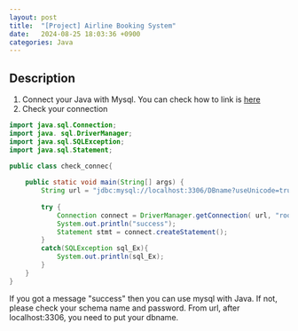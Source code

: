 ```yaml
---
layout: post
title:  "[Project] Airline Booking System"
date:   2024-08-25 18:03:36 +0900
categories: Java
---
```


## Description
1. Connect your Java with Mysql. You can check how to link is [here](https://s2se.github.io/posts/Mysql/)
2. Check your connection  

```java
import java.sql.Connection;
import java. sql.DriverManager;
import java.sql.SQLException;
import java.sql.Statement;

public class check_connec{
	
	public static void main(String[] args) {
		String url = "jdbc:mysql://localhost:3306/DBname?useUnicode=true&characterEncoding=UTF-8";
		
		try {
			Connection connect = DriverManager.getConnection( url, "root","yourpassword");
			System.out.println("success");
			Statement stmt = connect.createStatement();
		}
		catch(SQLException sql_Ex){
			System.out.println(sql_Ex);
		}
	}
}

```  
If you got a message "success" then you can use mysql with Java. If not, please check your schema name and password.
From url, after localhost:3306, you need to put your dbname. 
